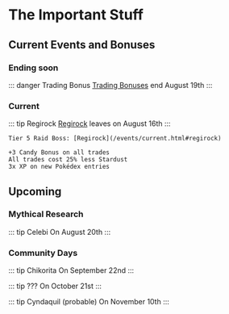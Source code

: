 # The Important Stuff
## Current Events and Bonuses

### Ending soon
::: danger Trading Bonus
[Trading Bonuses](/events/current.html#trade-event) end August 19th
:::

### Current
::: tip Regirock
[Regirock](/events/current.html#regirock) leaves on August 16th
:::

```
Tier 5 Raid Boss: [Regirock](/events/current.html#regirock)
```

```
+3 Candy Bonus on all trades
All trades cost 25% less Stardust
3x XP on new Pokédex entries
```

## Upcoming

### Mythical Research
::: tip Celebi
On August 20th
:::

### Community Days
::: tip Chikorita
On September 22nd
:::

::: tip ???
On October 21st
:::

::: tip Cyndaquil (probable)
On November 10th
:::
